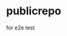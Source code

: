 # publicrepo
for e2e test













































































































































































































































































































































































































































































































































































































































































































































































































































































































































































































































































































































































































































































































































































































































































































































































































































































































































































































































































































































































































































































































































































































































































































































































































































































































































































































































































































































































































































































































